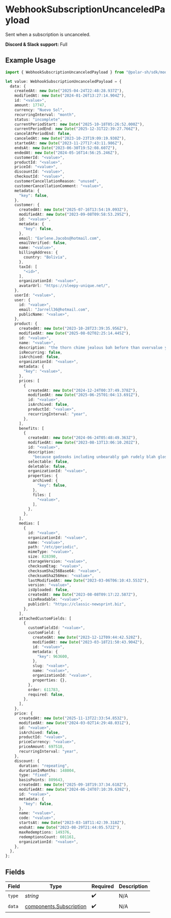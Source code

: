 # WebhookSubscriptionUncanceledPayload

Sent when a subscription is uncanceled.

**Discord & Slack support:** Full

## Example Usage

```typescript
import { WebhookSubscriptionUncanceledPayload } from "@polar-sh/sdk/models/components";

let value: WebhookSubscriptionUncanceledPayload = {
  data: {
    createdAt: new Date("2025-04-24T22:48:28.937Z"),
    modifiedAt: new Date("2024-01-26T13:27:14.904Z"),
    id: "<value>",
    amount: 17747,
    currency: "Nuevo Sol",
    recurringInterval: "month",
    status: "incomplete",
    currentPeriodStart: new Date("2025-10-18T05:26:52.000Z"),
    currentPeriodEnd: new Date("2025-12-31T22:39:27.766Z"),
    cancelAtPeriodEnd: false,
    canceledAt: new Date("2023-10-23T19:09:19.930Z"),
    startedAt: new Date("2023-11-27T17:43:11.986Z"),
    endsAt: new Date("2023-06-30T19:52:08.607Z"),
    endedAt: new Date("2024-05-16T14:56:25.246Z"),
    customerId: "<value>",
    productId: "<value>",
    priceId: "<value>",
    discountId: "<value>",
    checkoutId: "<value>",
    customerCancellationReason: "unused",
    customerCancellationComment: "<value>",
    metadata: {
      "key": false,
    },
    customer: {
      createdAt: new Date("2025-07-16T13:54:19.093Z"),
      modifiedAt: new Date("2023-09-08T09:58:53.295Z"),
      id: "<value>",
      metadata: {
        "key": false,
      },
      email: "Earlene.Jacobs@hotmail.com",
      emailVerified: false,
      name: "<value>",
      billingAddress: {
        country: "Bolivia",
      },
      taxId: [
        "<id>",
      ],
      organizationId: "<value>",
      avatarUrl: "https://sleepy-unique.net/",
    },
    userId: "<value>",
    user: {
      id: "<value>",
      email: "Jarrell36@hotmail.com",
      publicName: "<value>",
    },
    product: {
      createdAt: new Date("2023-10-28T23:39:35.956Z"),
      modifiedAt: new Date("2025-08-02T02:25:14.445Z"),
      id: "<value>",
      name: "<value>",
      description: "the thorn chime jealous bah before than overvalue yet",
      isRecurring: false,
      isArchived: false,
      organizationId: "<value>",
      metadata: {
        "key": "<value>",
      },
      prices: [
        {
          createdAt: new Date("2024-12-24T00:37:49.378Z"),
          modifiedAt: new Date("2025-06-25T01:04:13.691Z"),
          id: "<value>",
          isArchived: false,
          productId: "<value>",
          recurringInterval: "year",
        },
      ],
      benefits: [
        {
          createdAt: new Date("2024-06-24T05:48:49.363Z"),
          modifiedAt: new Date("2023-08-13T13:06:10.202Z"),
          id: "<value>",
          description:
            "because gadzooks including unbearably gah rudely blah glossy substantial",
          selectable: false,
          deletable: false,
          organizationId: "<value>",
          properties: {
            archived: {
              "key": false,
            },
            files: [
              "<value>",
            ],
          },
        },
      ],
      medias: [
        {
          id: "<value>",
          organizationId: "<value>",
          name: "<value>",
          path: "/etc/periodic",
          mimeType: "<value>",
          size: 828390,
          storageVersion: "<value>",
          checksumEtag: "<value>",
          checksumSha256Base64: "<value>",
          checksumSha256Hex: "<value>",
          lastModifiedAt: new Date("2023-03-06T06:10:43.553Z"),
          version: "<value>",
          isUploaded: false,
          createdAt: new Date("2023-08-08T09:17:22.587Z"),
          sizeReadable: "<value>",
          publicUrl: "https://classic-newsprint.biz",
        },
      ],
      attachedCustomFields: [
        {
          customFieldId: "<value>",
          customField: {
            createdAt: new Date("2023-12-12T09:44:42.528Z"),
            modifiedAt: new Date("2023-03-18T21:50:43.904Z"),
            id: "<value>",
            metadata: {
              "key": 963600,
            },
            slug: "<value>",
            name: "<value>",
            organizationId: "<value>",
            properties: {},
          },
          order: 611783,
          required: false,
        },
      ],
    },
    price: {
      createdAt: new Date("2025-11-13T22:33:54.853Z"),
      modifiedAt: new Date("2024-03-02T14:29:48.031Z"),
      id: "<value>",
      isArchived: false,
      productId: "<value>",
      priceCurrency: "<value>",
      priceAmount: 697518,
      recurringInterval: "year",
    },
    discount: {
      duration: "repeating",
      durationInMonths: 148004,
      type: "fixed",
      basisPoints: 809643,
      createdAt: new Date("2025-09-18T19:37:34.618Z"),
      modifiedAt: new Date("2024-06-24T07:10:39.639Z"),
      id: "<value>",
      metadata: {
        "key": false,
      },
      name: "<value>",
      code: "<value>",
      startsAt: new Date("2023-03-18T11:42:39.318Z"),
      endsAt: new Date("2023-08-29T21:44:05.572Z"),
      maxRedemptions: 149376,
      redemptionsCount: 601161,
      organizationId: "<value>",
    },
  },
};
```

## Fields

| Field                                                              | Type                                                               | Required                                                           | Description                                                        |
| ------------------------------------------------------------------ | ------------------------------------------------------------------ | ------------------------------------------------------------------ | ------------------------------------------------------------------ |
| `type`                                                             | *string*                                                           | :heavy_check_mark:                                                 | N/A                                                                |
| `data`                                                             | [components.Subscription](../../models/components/subscription.md) | :heavy_check_mark:                                                 | N/A                                                                |